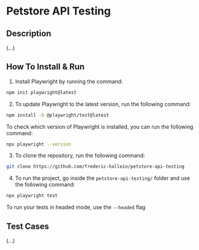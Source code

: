 # Petstore API Testing
## Description
(...)

## How To Install & Run
1. Install Playwright by running the command:
```bash
npm init playwright@latest
```

2. To update Playwright to the latest version, run the following command:
```bash
npm install -D @playwright/test@latest
```
   To check which version of Playwright is installed, you can run the following command:
```bash
npx playwright --version
```

3. To clone the repository, run the following command:
```bash
git clone https://github.com/frederic-hallein/petstore-api-testing
```

4. To run the project, go inside the `petstore-api-testing/` folder and use the following command:
```bash
npx playwright test
```

To run your tests in headed mode, use the `--headed` flag

## Test Cases
(...)
